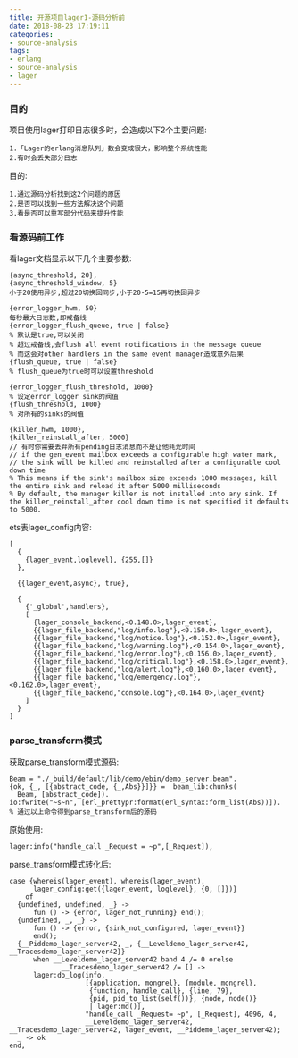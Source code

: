 ```yaml
---
title: 开源项目lager1-源码分析前
date: 2018-08-23 17:19:11
categories:
- source-analysis
tags:
- erlang
- source-analysis
- lager
---
```


### 目的

项目使用lager打印日志很多时，会造成以下2个主要问题:

    1.「Lager的erlang消息队列」数会变成很大，影响整个系统性能
    2.有时会丢失部分日志

目的:

    1.通过源码分析找到这2个问题的原因
    2.是否可以找到一些方法解决这个问题
    3.看是否可以重写部分代码来提升性能

<!--more-->


### 看源码前工作

看lager文档显示以下几个主要参数:

    {async_threshold, 20},
    {async_threshold_window, 5}
    小于20使用异步,超过20切换回同步,小于20-5=15再切换回异步

    {error_logger_hwm, 50}
    每秒最大日志数,即戒备线
    {error_logger_flush_queue, true | false}
    % 默认是true,可以关闭
    % 超过戒备线,会flush all event notifications in the message queue
    % 而这会对other handlers in the same event manager造成意外后果
    {flush_queue, true | false}
    % flush_queue为true时可以设置threshold

    {error_logger_flush_threshold, 1000}
    % 设定error_logger sink的阀值
    {flush_threshold, 1000}
    % 对所有的sinks的阀值

    {killer_hwm, 1000},
    {killer_reinstall_after, 5000}
    // 有时你需要丢弃所有pending日志消息而不是让他耗光时间
    // if the gen_event mailbox exceeds a configurable high water mark,
    // the sink will be killed and reinstalled after a configurable cool down time
    % This means if the sink's mailbox size exceeds 1000 messages, kill the entire sink and reload it after 5000 milliseconds
    % By default, the manager killer is not installed into any sink. If the killer_reinstall_after cool down time is not specified it defaults to 5000.

ets表lager_config内容:

    [
      {
        {lager_event,loglevel}, {255,[]}
      },

      {{lager_event,async}, true},

      {
        {'_global',handlers},
        [
          {lager_console_backend,<0.148.0>,lager_event},
          {{lager_file_backend,"log/info.log"},<0.150.0>,lager_event},
          {{lager_file_backend,"log/notice.log"},<0.152.0>,lager_event},
          {{lager_file_backend,"log/warning.log"},<0.154.0>,lager_event},
          {{lager_file_backend,"log/error.log"},<0.156.0>,lager_event},
          {{lager_file_backend,"log/critical.log"},<0.158.0>,lager_event},
          {{lager_file_backend,"log/alert.log"},<0.160.0>,lager_event},
          {{lager_file_backend,"log/emergency.log"},<0.162.0>,lager_event},
          {{lager_file_backend,"console.log"},<0.164.0>,lager_event}
        ]
      }
    ]


### parse_transform模式

获取parse_transform模式源码:

    Beam = "./_build/default/lib/demo/ebin/demo_server.beam".
    {ok, {_, [{abstract_code, {_,Abs}}]}} =  beam_lib:chunks(
      Beam, [abstract_code]).
    io:fwrite("~s~n", [erl_prettypr:format(erl_syntax:form_list(Abs))]).
    % 通过以上命令得到parse_transform后的源码

原始使用:

    lager:info("handle_call _Request = ~p",[_Request]),

parse_transform模式转化后:

    case {whereis(lager_event), whereis(lager_event),
          lager_config:get({lager_event, loglevel}, {0, []})}
        of
      {undefined, undefined, _} ->
          fun () -> {error, lager_not_running} end();
      {undefined, _, _} ->
          fun () -> {error, {sink_not_configured, lager_event}}
          end();
      {__Piddemo_lager_server42, _, {__Leveldemo_lager_server42, __Tracesdemo_lager_server42}}
          when __Leveldemo_lager_server42 band 4 /= 0 orelse
                 __Tracesdemo_lager_server42 /= [] ->
          lager:do_log(info,
                       [{application, mongrel}, {module, mongrel},
                        {function, handle_call}, {line, 79},
                        {pid, pid_to_list(self())}, {node, node()}
                        | lager:md()],
                       "handle_call _Request= ~p", [_Request], 4096, 4,
                       __Leveldemo_lager_server42, __Tracesdemo_lager_server42, lager_event, __Piddemo_lager_server42);
      _ -> ok
    end,




